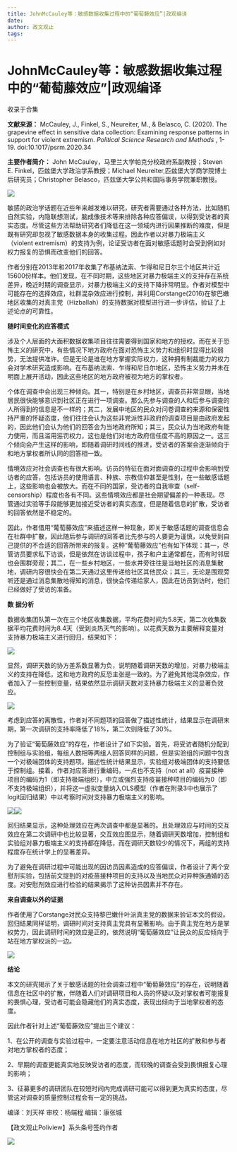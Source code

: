 ```yaml
---
title: JohnMcCauley等：敏感数据收集过程中的“葡萄藤效应”|政观编译
date: 
author: 政文观止
tags: 
---
```

# JohnMcCauley等：敏感数据收集过程中的“葡萄藤效应”|政观编译


收录于合集

**文献来源：** McCauley, J., Finkel, S., Neureiter, M., & Belasco, C. (2020). The
grapevine effect in sensitive data collection: Examining response patterns in
support for violent extremism. _Political Science Research and Methods_ ,
1-19. doi:10.1017/psrm.2020.34

  

 **主要作者简介：** John McCauley，马里兰大学帕克分校政府系副教授；Steven E.
Finkel，匹兹堡大学政治学系教授；Michael Neureiter,匹兹堡大学商学院博士后研究员；Christopher
Belasco，匹兹堡大学公共和国际事务学院兼职教授。

![](/images/237/2.png)

  

敏感的政治学话题在近些年来越发难以研究，研究者需要通过各种方法，比如随机自然实验，内隐联想测试，脑成像技术等来排除各种应答偏误，以得到受访者的真实态度。尽管这些方法帮助研究者们降低在这一领域内进行因果推断的难度，但是既有研究却忽视了敏感数据本身的收集过程。因此作者以对暴力极端主义（violent
extremism）的支持为例，论证受访者在面对敏感话题时会受到例如对权力报复的恐惧而改变他们的回答。

  

作者分别在2013年和2017年收集了布基纳法索、乍得和尼日尔三个地区共计近15600份样本。他们发现，在不同时期，这些地区对暴力极端主义的支持存在系统差异，晚近时期的调查显示，对暴力极端主义的支持下降非常明显。作者对模型中可能存在的选择效应，社群混杂效应进行控制，并利用Corstange(2016)在黎巴嫩地区收集的对真主党（Hizballah）的支持数据对模型进行进一步评估，验证了上述论点的可靠性。

  

 **随时间变化的应答模式**

涉及个人层面的大面积数据收集项目往往需要得到国家和地方的授权。而在关于恐怖主义的研究中，有些情况下地方政府在面对恐怖主义势力和组织时显得比较弱势，无法提供准许。但是无论是谁在地方掌握实际权力，这种拥有制裁能力的权力会对学术研究造成影响。在布基纳法索、乍得和尼日尔地区，恐怖主义势力并未在明面上展开活动，因此这些地区的地方政府被视为地方的掌权者。

  

个体在调查中会出现三种倾向。其一，特别是在乡村地区，调查员非常显眼，当地居民很快能够意识到社区正在进行一项调查。那么先参与调查的人和后参与调查的人所得到的信息是不一样的；其二，发展中地区的民众对问卷调查的来源和保密性持严重的怀疑态度，他们往往会认为这些非党派性非政府的调查项目是由政府发起的，因此他们会认为他们的回答会为当地政府所知；其三，民众认为当地政府有能力使用，而且滥用惩罚权力，这也是他们对地方政府信任度不高的原因之一。这三个倾向会产生这样的影响，即随着调研时间线的推进，受访者的答案会逐渐倾向于和地方掌权者所认同的回答相一致。

  

情境效应对社会调查也有很大影响。访员的特征在面对面调查的过程中会影响到受访者的应答，包括访员的使用语言、种族、宗教信仰甚至是性别，在一些敏感话题上，这些影响也会被放大。而在不同的国家，受访者的自我审查（self-
censorship）程度也各有不同。这些情境效应都是社会期望偏差的一种表现。尽管通过实验等手段能够更加接近受访者的真实态度，但是随着信息的扩散，受访者的回答依然是不稳定的。

  

因此，作者借用“葡萄藤效应”来描述这样一种现象，即关于敏感话题的调查信息会在社群中扩散，因此随后参与调研的回答者比先参与的人要更为谨慎，以免受到自己提供的不合适的回答所带来的报复。这种“葡萄藤效应”也有如下体现：其一，尽管访员要求私下访谈，但是依然在访谈过程中，孩子和户主通常都在，而有时邻居也会围群旁观；其二，在一些乡村地区，一些水井旁往往是当地社区的消息集散地，调研内容很快会在第二天通过这里传递给社区其他民众；其三，无论是围观旁听还是通过消息集散地得知的消息，很快会传递给家人，因此在访员到访时，他们已经做好了受访的准备。

  

 **数** **据分析**

数据收集团队第一次在三个地区收集数据，平均花费时间为5.8天，第二次收集数据平均花费时间为8.4天（受到炎热天气的影响）。以花费天数为主要解释变量对支持暴力极端主义进行回归，结果如下：

![](/images/237/3.png)

显然，调研天数的协方差系数显著为负，说明随着调研天数的增加，对暴力极端主义的支持在降低，这和地方政府的反恐主张是一致的。为了避免其他混杂效应，作者加入了一些控制变量，结果依然显示调研天数对支持暴力极端主义的显著负效应。

![](/images/237/4.png)

考虑到应答的离散性，作者对不同题项的回答做了描述性统计，结果显示在调研末期，第一次调研的支持率降低了18%，第二次则降低了30%。

  

为了验证“葡萄藤效应”的存在，作者设计了如下实验。首先，将受访者随机分配到控制组与实验组，每组人数相等两组人回答同样的问题，但是实验组的问题中包含一个对极端团体的支持题项。描述性统计结果显示，实验组对极端团体的支持要低于控制组。接着，作者对应答进行重编码，一点也不支持（not
at
all）疫苗接种项目的编码为1（即支持极端组织），中立或强烈支持疫苗接种项目的编码为0（即不支持极端组织），并将这一虚拟变量纳入OLS模型（作者在附录3中也展示了logit回归结果）中以考察时间对支持暴力极端主义的影响。

![](/images/237/5.png)![](/images/237/6.png)

回归结果显示，这种处理效应在两次调查中都是显著的。且处理效应与时间的交互效应在第二次调研中也比较显著，交互效应图显示，随着调研天数增加，控制组和实验组对暴力极端主义的支持都在降低，而在调研天数较少的情况下，两组的支持程度存在统计学上的显著差异。

  

为了避免在调研过程中可能出现的因访员因素造成的应答偏误，作者设计了两个安慰剂实验，包括前文提到的对疫苗接种项目的支持以及当地民众对异种族通婚的态度。对安慰剂效应进行检验的结果揭示了这种访员因素并不存在。

  

 **来自调查以外的证据**

作者使用了Corstange对民众支持黎巴嫩什叶派真主党的数据来验证本文的假设。回归结果同样证明，调研时间对支持真主党具有显著影响。由于真主党在地方是掌权势力，因此调研时间的效应是正的，依然说明“葡萄藤效应”让民众的反应倾向于站在地方掌权派的一边。

![](/images/237/7.png)

  

 **结论**

本文的研究揭示了关于敏感话题的社会调查过程中“葡萄藤效应”的存在，说明随着信息在社区中的扩散，伴随着人们对调研项目和人员的怀疑以及对掌权者可能报复的畏惧心理，受访者可能会隐藏他们的真实态度，表现出倾向于当地掌权者的态度。  

  

因此作者针对上述“葡萄藤效应”提出三个建议：

  

1、在公开的调查与实验过程中，一定要注意活动信息在地方社区的扩散和参与者对地方掌权者的态度；

  

2、早期的调查更能真实地反映受访者的态度，而较晚的调查会受到畏惧报复心理的影响；

  

3、征募更多的调研团队在较短时间内完成调研可能可以得到更为真实的态度，尽管这对调查的质量控制过程会有一定的挑战。

  

编译：刘天祥 审校：杨端程 编辑：康张城

【政文观止Poliview】系头条号签约作者

  

![](/images/237/8.jpeg)

  

